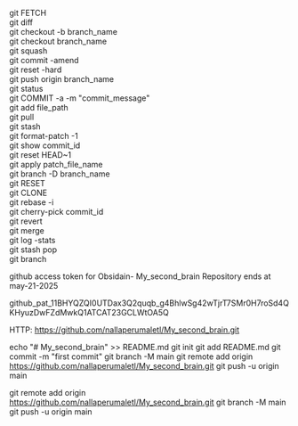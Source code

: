git FETCH  
git diff  
git checkout -b branch_name  
git checkout branch_name  
git squash  
git commit -amend  
git reset -hard  
git push origin branch_name  
git status  
git COMMIT -a -m "commit_message"  
git add file_path  
git pull  
git stash  
git format-patch -1  
git show commit_id  
git reset HEAD~1  
git apply patch_file_name  
git branch -D branch_name  
git RESET  
git CLONE  
git rebase -i  
git cherry-pick commit_id  
git revert  
git merge  
git log -stats  
git stash pop  
git branch  

  


github access token for Obsidain- My_second_brain Repository ends at may-21-2025  

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

HTTP: https://github.com/nallaperumaletl/My_second_brain.git

echo "# My_second_brain" >> README.md
git init
git add README.md
git commit -m "first commit"
git branch -M main
git remote add origin https://github.com/nallaperumaletl/My_second_brain.git
git push -u origin main


git remote add origin https://github.com/nallaperumaletl/My_second_brain.git
git branch -M main
git push -u origin main